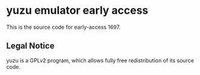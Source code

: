 yuzu emulator early access
=============

This is the source code for early-access 1697.

## Legal Notice

yuzu is a GPLv2 program, which allows fully free redistribution of its source code.